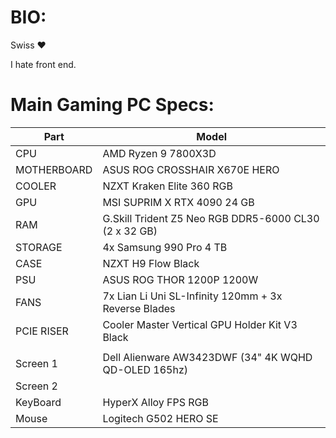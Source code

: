 # BIO:
Swiss ❤️ 

I hate front end.

# Main Gaming PC Specs:

| Part            | Model                                                               |
|-----------------|---------------------------------------------------------------------|
| CPU             | AMD Ryzen 9 7800X3D                                                 | 
| MOTHERBOARD     | ASUS ROG CROSSHAIR X670E HERO                                       |
| COOLER          | NZXT Kraken Elite 360 RGB                                           |
| GPU             | MSI SUPRIM X RTX 4090 24 GB                                         |
| RAM             | G.Skill Trident Z5 Neo RGB DDR5-6000 CL30 (2 x 32 GB)               |
| STORAGE         | 4x Samsung 990 Pro 4 TB                                             |
| CASE            | NZXT H9 Flow Black                                                  |
| PSU             | ASUS ROG THOR 1200P 1200W                                           |
| FANS            | 7x Lian Li Uni SL-Infinity 120mm + 3x Reverse Blades                |
| PCIE RISER      | Cooler Master Vertical GPU Holder Kit V3 Black                      |
|                 |                                                                     |
| Screen 1        | Dell Alienware AW3423DWF (34" 4K WQHD QD-OLED 165hz)                |
| Screen 2        |                                                                     |
| KeyBoard        | HyperX Alloy FPS RGB                                                |
| Mouse           | Logitech G502 HERO SE                                               |
